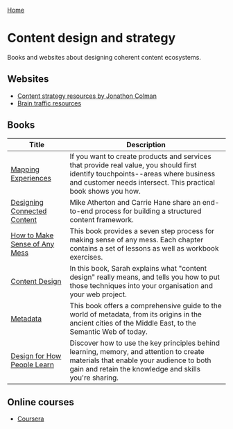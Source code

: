 [Home](index.md)

# Content design and strategy
Books and websites about designing coherent content ecosystems.

## Websites
* [Content strategy resources by Jonathon Colman](http://www.jonathoncolman.org/2013/02/04/content-strategy-resources/)
* [Brain traffic resources](https://www.contentstrategy.com/)

## Books
<table>
<thead>
  <tr>
    <th>Title</th>
    <th>Description</th>
    </tr>
</thead>
<tbody>
  <tr>
    <td><a href="http://shop.oreilly.com/product/0636920038870.do">Mapping Experiences</a></td>
    <td>If you want to create products and services that provide real value, you should first identify touchpoints--areas where business and customer needs intersect. This practical book shows you how.</td>
  </tr>
  <tr>
    <td><a href="https://www.bookdepository.com/Designing-Connected-Content-Carrie-Hane/9780134763385">Designing Connected Content</a></td>
    <td>Mike Atherton and Carrie Hane share an end-to-end process for building a structured content framework.</td>
  </tr>
  <tr>
    <td><a href="https://www.bookdepository.com/How-Make-Sense-Any-Mess-Abby-Covert/9781500615994">How to Make Sense of Any Mess</a></td>
    <td>This book provides a seven step process for making sense of any mess. Each chapter contains a set of lessons as well as workbook exercises.</td>
  </tr>
  <tr>
    <td><a href="https://contentdesign.london/book/">Content Design</a></td>
    <td>In this book, Sarah explains what "content design" really means, and tells you how to put those techniques into your organisation and your web project.</td>
  </tr>
  <tr>
    <td><a href="https://www.springer.com/gp/book/9783319408910">Metadata</a></td>
    <td>This book offers a comprehensive guide to the world of metadata, from its origins in the ancient cities of the Middle East, to the Semantic Web of today.</td>
  </tr>
  <tr>
    <td><a href="https://g.co/kgs/EM3h5j">Design for How People Learn</a></td>
    <td>Discover how to use the key principles behind learning, memory, and attention to create materials that enable your audience to both gain and retain the knowledge and skills you're sharing.</td>
  </tr>
</tbody>
</table>

## Online courses
* [Coursera](https://www.coursera.org/courses?query=content%20strategy)
